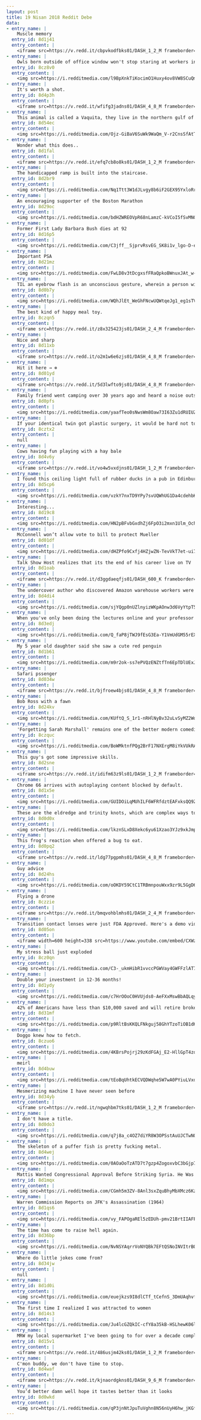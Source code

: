 ```yaml
---
layout: post
title: 19 Nisan 2018 Reddit Debe
data:
- entry_name: |
    Muscle memory
  entry_id: 8d1j41
  entry_content: |
    <iframe src=https://v.redd.it/cbpvkodfbks01/DASH_1_2_M frameborder=0></iframe>
- entry_name: |
    Owls born outside of office window won't stop staring at workers inside
  entry_id: 8cz8v0
  entry_content: |
    <img src=https://i.redditmedia.com/l9BpXnkTiKocimO1Huxy4ov8VW8SCuQmKQouwsj_ddw.jpg?s=188ed1bc9b967f2cb5a7864d4788d4da frameborder=0>
- entry_name: |
    It's worth a shot.
  entry_id: 8d4p3h
  entry_content: |
    <iframe src=https://v.redd.it/wfifg3jadns01/DASH_4_8_M frameborder=0></iframe>
- entry_name: |
    This animal is called a Vaquita, they live in the northern gulf of California, and there are only 12 of them left
  entry_id: 8d54ec
  entry_content: |
    <img src=https://i.redditmedia.com/Ojz-GiBaV6SuWk9WaQm_V-r2CnsSfAtTRii7ciVxnOM.jpg?s=18802944595f597a9bbd9ca3fe5fd2ae frameborder=0>
- entry_name: |
    Wonder what this does..
  entry_id: 8d1fal
  entry_content: |
    <iframe src=https://v.redd.it/efq7cb8o8ks01/DASH_1_2_M frameborder=0></iframe>
- entry_name: |
    The handicapped ramp is built into the staircase.
  entry_id: 8d2br9
  entry_content: |
    <img src=https://i.redditmedia.com/Nq1Ttt3W1dJLvgy8b6iF2GEX95YxloRrLME9TW3HgJ4.jpg?s=5f5f79b2a65c19eaa0533b9df1dbdd06 frameborder=0>
- entry_name: |
    An encouraging supporter of the Boston Marathon
  entry_id: 8d29oc
  entry_content: |
    <img src=https://i.redditmedia.com/bdHZWREOVpR68nLamzC-kVCoI5fSvMNGTF9sUkNCLN8.png?s=8803126f24305196bd13b8b0cd9e3851 frameborder=0>
- entry_name: |
    Former First Lady Barbara Bush dies at 92
  entry_id: 8d16p5
  entry_content: |
    <img src=https://i.redditmedia.com/C3jff__SjprvRsvEG_SK8i1v_lgo-D-ehYJYwZkUJPg.jpg?s=00a79ca7c70e90b2308c3ae33e4dc8b3 frameborder=0>
- entry_name: |
    Important PSA
  entry_id: 8d21mz
  entry_content: |
    <img src=https://i.redditmedia.com/FwLD8v3tDcgxsfFRaQpkoBWnuxJAt_w-HDXu8aAhHjU.jpg?s=2f6c6c736aeff24407080a8fdd0bee31 frameborder=0>
- entry_name: |
    TIL an eyebrow flash is an unconscious gesture, wherein a person wishing to approach another whom they recognize and are preparing for social contact, raises their eyebrows for approx ⅕th of a second. People generally return an eyebrow flash, unless it was given by someone whom they do not know.
  entry_id: 8d0b7y
  entry_content: |
    <img src=https://i.redditmedia.com/WQhJlEt_WeGhFNcwUQWtqeJg1_eg1sTVevXN3NJ47Ek.jpg?s=db645920486de0892b7bb766a9e08fe3 frameborder=0>
- entry_name: |
    The best kind of happy meal toy.
  entry_id: 8czqn5
  entry_content: |
    <iframe src=https://v.redd.it/z8x325423js01/DASH_2_4_M frameborder=0></iframe>
- entry_name: |
    Nice and sharp
  entry_id: 8d11xb
  entry_content: |
    <iframe src=https://v.redd.it/o2m1w6e6zjs01/DASH_4_8_M frameborder=0></iframe>
- entry_name: |
    Hit it here → ⊗
  entry_id: 8d01yd
  entry_content: |
    <iframe src=https://v.redd.it/5d3lwfto9js01/DASH_4_8_M frameborder=0></iframe>
- entry_name: |
    Family friend went camping over 30 years ago and heard a noise outside the tent. Instead if peaking her head out to see what it could be she reached her hand out with her disposable camera. When the pictures were developed this is what she saw:
  entry_id: 8d0pfs
  entry_content: |
    <img src=https://i.redditmedia.com/yaafTeo0sNwsWm8Oaw73I63Zu1dRUIUZmyJluOdMS7A.jpg?s=5eb113d86ff7b9ba57605ca3b6372400 frameborder=0>
- entry_name: |
    If your identical twin got plastic surgery, it would be hard not to feel a little insulted
  entry_id: 8cztx2
  entry_content: |
    null
- entry_name: |
    Cows having fun playing with a hay bale
  entry_id: 8d4v6y
  entry_content: |
    <iframe src=https://v.redd.it/vo4w5vxdjns01/DASH_1_2_M frameborder=0></iframe>
- entry_name: |
    I found this ceiling light full of rubber ducks in a pub in Edinburgh.
  entry_id: 8d5cp6
  entry_content: |
    <img src=https://i.redditmedia.com/vzkY7nxTD9YPy7svUQWhUG1Da4cdehbKNiuumwVquAU.jpg?s=f6370f82ac4bbb504358cd92fed07c61 frameborder=0>
- entry_name: |
    Interesting...
  entry_id: 8d19c8
  entry_content: |
    <img src=https://i.redditmedia.com/HN2pBFvbGxdhZj6FpO3i2mxn1Ulm_Ochp6_bDYoApNo.jpg?s=eab21febaabef9c2c385a87727a14729 frameborder=0>
- entry_name: |
    McConnell won’t allow vote to bill to protect Mueller
  entry_id: 8d01df
  entry_content: |
    <img src=https://i.redditmedia.com/dHZPfo9Cxfj4HZjwZN-TevVkT7et-ui70uWbY1PPsRA.jpg?s=b311896e13709a35042ce71d7bebc138 frameborder=0>
- entry_name: |
    Talk Show Host realizes that its the end of his career live on TV
  entry_id: 8d1oab
  entry_content: |
    <iframe src=https://v.redd.it/d3ggdaeqfjs01/DASH_600_K frameborder=0></iframe>
- entry_name: |
    The undercover author who discovered Amazon warehouse workers were peeing in bottles tells us the culture was like a prison
  entry_id: 8d4di4
  entry_content: |
    <img src=https://i.redditmedia.com/sjYQgp0nUZlnyizWKpAOnw3d6VyYtpT55bfxa391Npw.jpg?s=a56c3ab697cc7b57c4e6cd996e93bea2 frameborder=0>
- entry_name: |
    When you've only been doing the lectures online and your professor pulls a fast one on the midterm.
  entry_id: 8d3edj
  entry_content: |
    <img src=https://i.redditmedia.com/Q_faP8jTWJ9fEsG3Ea-Y1VmUdGM55rEX-9X7A4kshPw.jpg?s=4a7bed84f1ed6f626dcc73f743c4249b frameborder=0>
- entry_name: |
    My 5 year old daughter said she saw a cute red penguin
  entry_id: 8d1b61
  entry_content: |
    <img src=https://i.redditmedia.com/m9r2ok-ss7ePVQzENZtfTn6EpTDlUExJ8HVgdEphaTA.jpg?s=996b0d506ad237565041d330856fd1b5 frameborder=0>
- entry_name: |
    Safari pssenger
  entry_id: 8d034w
  entry_content: |
    <iframe src=https://v.redd.it/bjfroew4bjs01/DASH_4_8_M frameborder=0></iframe>
- entry_name: |
    Bob Ross with a fawn
  entry_id: 8d24kv
  entry_content: |
    <img src=https://i.redditmedia.com/KUftQ_S_1r1-nRHlNyBv32uLvSyMZ2WdNQrhiaP_5Tk.jpg?s=ec74e12f1eaac8a538ff3c6b6c73fb3e frameborder=0>
- entry_name: |
    'Forgetting Sarah Marshall' remains one of the better modern comedies. It all starts with the script...
  entry_id: 8czquc
  entry_content: |
    <img src=https://i.redditmedia.com/BoWMktnfPQg2BrF17NXErgM8iYkVUkRAkA0UthDDF0Y.jpg?s=e3f098e834472c86507748f8d4bb97cb frameborder=0>
- entry_name: |
    This guy's got some impressive skills.
  entry_id: 8d2sne
  entry_content: |
    <iframe src=https://v.redd.it/idifm63z9ls01/DASH_1_2_M frameborder=0></iframe>
- entry_name: |
    Chrome 66 arrives with autoplaying content blocked by default.
  entry_id: 8d1x5e
  entry_content: |
    <img src=https://i.redditmedia.com/GUIDOiLqMUhILF6WFRfdztEAFxksQQ9ZsrYbdp6EIxE.jpg?s=15a28b73540c4243e437e0d8984838b2 frameborder=0>
- entry_name: |
    These are the eldredge and trinity knots, which are complex ways to tie a tie
  entry_id: 8d0d0x
  entry_content: |
    <img src=https://i.redditmedia.com/lkznSLxD8Xekc6yu61Xzao3YJz9xkJmpGsY_6PiIfeU.jpg?s=676fcce5c9476fcb0863369c16f62b94 frameborder=0>
- entry_name: |
    This frog's reaction when offered a bug to eat.
  entry_id: 8d0pq2
  entry_content: |
    <iframe src=https://v.redd.it/ldg77pgpmhs01/DASH_4_8_M frameborder=0></iframe>
- entry_name: |
    Guy advice
  entry_id: 8d24hs
  entry_content: |
    <img src=https://i.redditmedia.com/oOKDY59CtC1TRBmnpouWxx9zr9L5GgD67x_UD0cbNjM.jpg?s=13cfce38c4ac1d107b9dbad9b91c2cdd frameborder=0>
- entry_name: |
    Flying a drone
  entry_id: 8czzie
  entry_content: |
    <iframe src=https://v.redd.it/bmqvohblmhs01/DASH_2_4_M frameborder=0></iframe>
- entry_name: |
    Transition contact lenses were just FDA Approved. Here's a demo video
  entry_id: 8d05on
  entry_content: |
    <iframe width=600 height=338 src=https://www.youtube.com/embed/CXWzpKYXRXM?feature=oembed&enablejsapi=1 frameborder=0 allow=autoplay; encrypted-media allowfullscreen></iframe>
- entry_name: |
    My stress ball just exploded
  entry_id: 8cz0qn
  entry_content: |
    <img src=https://i.redditmedia.com/C3-_ukmHibR1vvccPGWVay4GWFFzlAT7UUn1oMQeK8U.jpg?s=ad91faf00af63f298c0d8b67b874bc32 frameborder=0>
- entry_name: |
    Double your investment in 12-36 months!
  entry_id: 8d1ydy
  entry_content: |
    <img src=https://i.redditmedia.com/c7HrOOoC0HVUjds0-AeFXxMswBbAQLqy4cQIoZKF-fg.jpg?s=9607bf495dafbd9b545fa3bf3cd9dd2e frameborder=0>
- entry_name: |
    42% of Americans have less than $10,000 saved and will retire broke.
  entry_id: 8d31mf
  entry_content: |
    <img src=https://i.redditmedia.com/p9RltBsKKQLFNkguj58GhYTzoTiOB1dKx1ozAdQXHSY.jpg?s=f50c37f303c8d67d36ba1f5153664a53 frameborder=0>
- entry_name: |
    Doggo knew how to fetch.
  entry_id: 8czuo6
  entry_content: |
    <img src=https://i.redditmedia.com/4KBrsPojrj29zKdFGAj_E2-HllGpT4zdvBA5S6K_eMc.jpg?s=1ea861f6089281ff48f5c30330956ead frameborder=0>
- entry_name: |
    meirl
  entry_id: 8d4buw
  entry_content: |
    <img src=https://i.redditmedia.com/tEoBqUhtkECVQDWqhe5W7wA0PYiuLVxdPqQwDJtDCIs.jpg?s=c9aed7a43f7cae0fc0f19a107eb7f33d frameborder=0>
- entry_name: |
    Mesmerizing machine I have never seen before
  entry_id: 8d34yb
  entry_content: |
    <iframe src=https://v.redd.it/ngwqhbm7tks01/DASH_1_2_M frameborder=0></iframe>
- entry_name: |
    I don't have a title.
  entry_id: 8d0do3
  entry_content: |
    <img src=https://i.redditmedia.com/q7j8a_c4OZ7diYR8W3OPSstAuUJCTwNObeitG_JObf8.jpg?s=6579c19be633581bee7996ed8085f608 frameborder=0>
- entry_name: |
    The skeleton of a puffer fish is pretty fucking metal.
  entry_id: 8d4wej
  entry_content: |
    <img src=https://i.redditmedia.com/0AOaOoTzATD7t7gzp4ZogoxvbC3bGjp7hgyy1Df0uFU.jpg?s=89007ed0a557c44965c2b99a2078304e frameborder=0>
- entry_name: |
    Mattis Wanted Congressional Approval Before Striking Syria. He Was Overruled.
  entry_id: 8d1mqx
  entry_content: |
    <img src=https://i.redditmedia.com/CGmh5m3ZV-8Anl3sxZquBhyMbXMcz6KzQGwBx3tvqF4.jpg?s=ce5417f119b956ba6e9bbd50fad91846 frameborder=0>
- entry_name: |
    Warren Commission Reports on JFK's Assassination (1964)
  entry_id: 8d1qs6
  entry_content: |
    <img src=https://i.redditmedia.com/vy_FAPOgaREl5zEDUh-pmv21BrtIIAFP8Lr5aPyYsqI.png?s=dda44624f360f71cc5f13e3f0502712b frameborder=0>
- entry_name: |
    The time has come to raise hell again.
  entry_id: 8d36bp
  entry_content: |
    <img src=https://i.redditmedia.com/NvNSYAqrrVoNYQBk7EFtQSNoINVItrBQVnJKlG34z4k.png?s=d50f93581647b56a9bfb5284ecb36bc0 frameborder=0>
- entry_name: |
    Where do little jokes come from?
  entry_id: 8d34jw
  entry_content: |
    null
- entry_name: |
  entry_id: 8d1d0i
  entry_content: |
    <img src=https://i.redditmedia.com/euejkzs9I8dlCTf_tCefnS_3DmUAqhvfqzIK__7L4dA.jpg?s=d4bc4bcc8ec3841eed4d32ffcbfbabea frameborder=0>
- entry_name: |
    The first time I realized I was attracted to women
  entry_id: 8d14s3
  entry_content: |
    <img src=https://i.redditmedia.com/Ju4lcGZQkIC-cfY8a35kB-HSLhewK06l-cVpJbOK_F8.jpg?s=e6b3e8724e63e4753fb0caae3bad0af2 frameborder=0>
- entry_name: |
    MRW my local supermarket I've been going to for over a decade completely changes it layout
  entry_id: 8d15v1
  entry_content: |
    <iframe src=https://v.redd.it/486usjm42ks01/DASH_1_2_M frameborder=0></iframe>
- entry_name: |
    C'mon buddy, we don't have time to stop.
  entry_id: 8d4waf
  entry_content: |
    <iframe src=https://v.redd.it/kjnaordgkns01/DASH_9_6_M frameborder=0></iframe>
- entry_name: |
    You’d better damn well hope it tastes better than it looks
  entry_id: 8d0wkd
  entry_content: |
    <img src=https://i.redditmedia.com/qP3jnNtJpuTuVghn8N56nUyH6hw_jKGfjecq7Q7uXtI.jpg?s=2b811bea664313436e406c2296ccf0ed frameborder=0>
---
```

